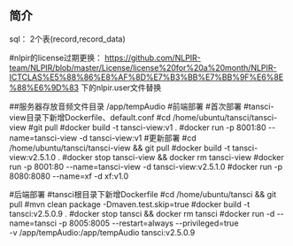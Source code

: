 ## 简介
sql：
2个表(record,record_data)

#nlpir的license过期更换：
https://github.com/NLPIR-team/NLPIR/blob/master/License/license%20for%20a%20month/NLPIR-ICTCLAS%E5%88%86%E8%AF%8D%E7%B3%BB%E7%BB%9F%E6%8E%88%E6%9D%83
下的nlpir.user文件替换

##服务器存放音频文件目录
/app/tempAudio
#前端部署
#首次部署
#tansci-view目录下新增Dockerfile、default.conf
#cd /home/ubuntu/tansci/tansci-view
#git pull
#docker build -t tansci-view:v1 .
#docker run -p 8001:80 --name=tansci-view -d tansci-view:v1
#更新部署
#cd /home/ubuntu/tansci/tansci-view && git pull
#docker build -t tansci-view:v2.5.1.0 .
#docker stop tansci-view && docker rm tansci-view
#docker run -p 8001:80 --name=tansci-view -d tansci-view:v2.5.1.0
#docker run -p 8080:8080 --name=xf -d xf:v1.0

#后端部署
    #tansci根目录下新增Dockerfile
#cd /home/ubuntu/tansci && git pull
#mvn clean package -Dmaven.test.skip=true
#docker build -t tansci:v2.5.0.9 .
#docker stop tansci && docker rm tansci
#docker run -d --name=tansci -p 8005:8005  --restart=always --privileged=true \
-v /app/tempAudio:/app/tempAudio tansci:v2.5.0.9